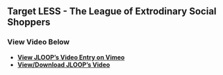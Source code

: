 ## Target LESS -  The League of Extrodinary Social Shoppers
### View Video Below

- [**View JLOOP’s Video Entry on Vimeo**](https://vimeo.com/65119626 )
- [**View/Download JLOOP’s Video**](target_less-jloop.mp4?raw=true)
